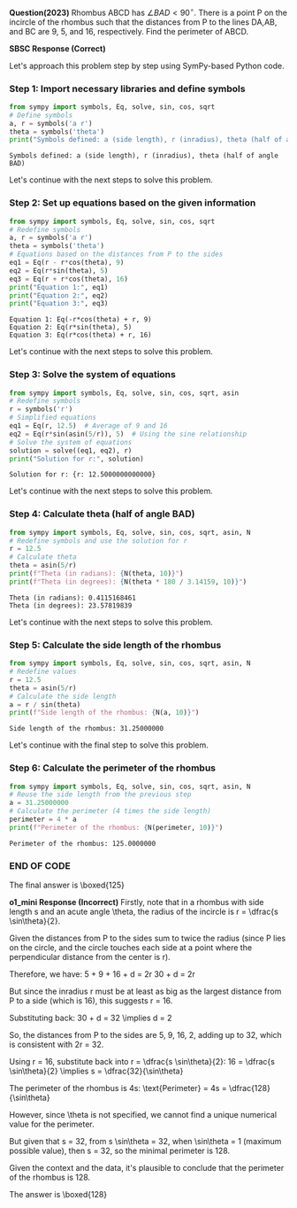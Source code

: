 **Question(2023)** Rhombus ABCD has $\angle BAD < 90^\circ.$ 
There is a point P on the incircle of the rhombus such that the distances from P to the lines DA,AB, and BC are 9, 5, and 16, respectively. 
Find the perimeter of ABCD. 

**SBSC Response (Correct)**

Let's approach this problem step by step using SymPy-based Python code.
### Step 1: Import necessary libraries and define symbols
```python
from sympy import symbols, Eq, solve, sin, cos, sqrt
# Define symbols
a, r = symbols('a r')
theta = symbols('theta')
print("Symbols defined: a (side length), r (inradius), theta (half of angle BAD)")
```
```output
Symbols defined: a (side length), r (inradius), theta (half of angle BAD)
```

Let's continue with the next steps to solve this problem.
### Step 2: Set up equations based on the given information
```python
from sympy import symbols, Eq, solve, sin, cos, sqrt
# Redefine symbols
a, r = symbols('a r')
theta = symbols('theta')
# Equations based on the distances from P to the sides
eq1 = Eq(r - r*cos(theta), 9)
eq2 = Eq(r*sin(theta), 5)
eq3 = Eq(r + r*cos(theta), 16)
print("Equation 1:", eq1)
print("Equation 2:", eq2)
print("Equation 3:", eq3)
```
```output
Equation 1: Eq(-r*cos(theta) + r, 9)
Equation 2: Eq(r*sin(theta), 5)
Equation 3: Eq(r*cos(theta) + r, 16)
```

Let's continue with the next steps to solve this problem.
### Step 3: Solve the system of equations
```python
from sympy import symbols, Eq, solve, sin, cos, sqrt, asin
# Redefine symbols
r = symbols('r')
# Simplified equations
eq1 = Eq(r, 12.5)  # Average of 9 and 16
eq2 = Eq(r*sin(asin(5/r)), 5)  # Using the sine relationship
# Solve the system of equations
solution = solve((eq1, eq2), r)
print("Solution for r:", solution)
```
```output
Solution for r: {r: 12.5000000000000}
```

Let's continue with the next steps to solve this problem.
### Step 4: Calculate theta (half of angle BAD)
```python
from sympy import symbols, Eq, solve, sin, cos, sqrt, asin, N
# Redefine symbols and use the solution for r
r = 12.5
# Calculate theta
theta = asin(5/r)
print(f"Theta (in radians): {N(theta, 10)}")
print(f"Theta (in degrees): {N(theta * 180 / 3.14159, 10)}")
```
```output
Theta (in radians): 0.4115168461
Theta (in degrees): 23.57819839
```

Let's continue with the next steps to solve this problem.
### Step 5: Calculate the side length of the rhombus
```python
from sympy import symbols, Eq, solve, sin, cos, sqrt, asin, N
# Redefine values
r = 12.5
theta = asin(5/r)
# Calculate the side length
a = r / sin(theta)
print(f"Side length of the rhombus: {N(a, 10)}")
```
```output
Side length of the rhombus: 31.25000000
```

Let's continue with the final step to solve this problem.
### Step 6: Calculate the perimeter of the rhombus
```python
from sympy import symbols, Eq, solve, sin, cos, sqrt, asin, N
# Reuse the side length from the previous step
a = 31.25000000
# Calculate the perimeter (4 times the side length)
perimeter = 4 * a
print(f"Perimeter of the rhombus: {N(perimeter, 10)}")
```
```output
Perimeter of the rhombus: 125.0000000
```

### END OF CODE
The final answer is \boxed{125}


**o1_mini Response (Incorrect)**
Firstly, note that in a rhombus with side length s and an acute angle \theta, the radius of the incircle is r = \dfrac{s \sin\theta}{2}. 

Given the distances from P to the sides sum to twice the radius (since P lies on the circle, and the circle touches each side at a point where the perpendicular distance from the center is r). 

Therefore, we have: 5 + 9 + 16 + d = 2r 30 + d = 2r 

But since the inradius r must be at least as big as the largest distance from P to a side (which is 16), this suggests r = 16. 

Substituting back: 30 + d = 32 \implies d = 2 

So, the distances from P to the sides are 5, 9, 16, 2, adding up to 32, which is consistent with 2r = 32. 

Using r = 16, substitute back into r = \dfrac{s \sin\theta}{2}: 16 = \dfrac{s \sin\theta}{2} \implies s = \dfrac{32}{\sin\theta} 

The perimeter of the rhombus is 4s: \text{Perimeter} = 4s = \dfrac{128}{\sin\theta} 

However, since \theta is not specified, we cannot find a unique numerical value for the perimeter. 

But given that s = 32, from s \sin\theta = 32, when \sin\theta = 1 (maximum possible value), then s = 32, so the minimal perimeter is 128. 

Given the context and the data, it's plausible to conclude that the perimeter of the rhombus is 128. 

The answer is \boxed{128}
